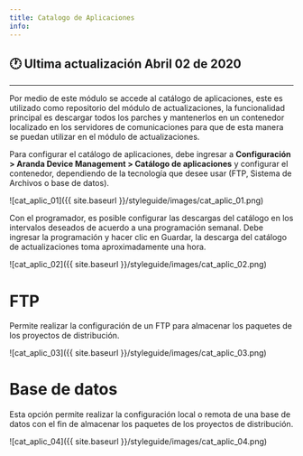 ```yaml
---
title: Catalogo de Aplicaciones
info:
---
```

## 🕐 Ultima actualización Abril 02 de 2020
<hr>





Por medio de este módulo se accede al catálogo de aplicaciones, este es utilizado como repositorio del módulo de actualizaciones, la funcionalidad principal es descargar todos los parches y mantenerlos en un contenedor localizado en los servidores de comunicaciones para que de esta manera se puedan utilizar en el módulo de actualizaciones.

Para configurar el catálogo de aplicaciones, debe ingresar a **Configuración > Aranda Device Management > Catálogo de aplicaciones** y configurar el contenedor, dependiendo de la tecnología que desee usar (FTP, Sistema de Archivos o base de datos).


![cat_aplic_01]({{ site.baseurl }}/styleguide/images/cat_aplic_01.png)

Con el programador, es posible configurar las descargas del catálogo en los intervalos deseados de acuerdo a una programación semanal. Debe ingresar la programación y hacer clic en Guardar, la descarga del catálogo de actualizaciones toma aproximadamente una hora.


![cat_aplic_02]({{ site.baseurl }}/styleguide/images/cat_aplic_02.png)

# FTP

Permite realizar la configuración de un FTP para almacenar los paquetes de los proyectos de distribución.

![cat_aplic_03]({{ site.baseurl }}/styleguide/images/cat_aplic_03.png)

# Base de datos

Esta opción permite realizar la configuración local o remota de una base de datos con el fin de almacenar los paquetes de los proyectos de distribución.


![cat_aplic_04]({{ site.baseurl }}/styleguide/images/cat_aplic_04.png)
